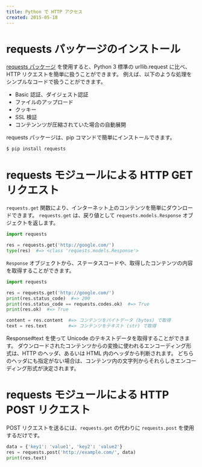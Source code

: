 ```yaml
---
title: Python で HTTP アクセス
created: 2015-05-18
---
```


requests パッケージのインストール
===
[requests パッケージ](http://requests.readthedocs.org/en/latest/) を使用すると、Python 3 標準の urllib.request に比べ、HTTP リクエストを簡単に扱うことができます。
例えば、以下のような処理をシンプルなコードで扱うことができます。

* Basic 認証、ダイジェスト認証
* ファイルのアップロード
* クッキー
* SSL 検証
* コンテンンツが圧縮されていた場合の自動展開

requests パッケージは、pip コマンドで簡単にインストールできます。

```sh
$ pip install requests
```

requests モジュールによる HTTP GET リクエスト
====

```requests.get``` 関数により、インターネット上のコンテンツを簡単にダウンロードできます。
```requests.get``` は、戻り値として ```requests.models.Response``` オブジェクトを返します。

```python
import requests

res = requests.get('http://google.com/')
type(res)  #=> <class 'requests.models.Response'>
```

```Response``` オブジェクトから、ステータスコードや、取得したコンテンツの内容を取得することができます。


```python
import requests

res = requests.get('http://google.com/')
print(res.status_code)  #=> 200
print(res.status_code == requests.codes.ok)  #=> True
print(res.ok)  #=> True

content = res.content  #=> コンテンツをバイトデータ (bytes) で取得
text = res.text        #=> コンテンツをテキスト (str) で取得
```

Response#text を使って Unicode のテキストデータを取得することができます。
ダウンロードされたコンテンツからの変換に使われるエンコーディング形式は、HTTP のヘッダ、あるいは HTML 内のヘッダから判断されます。
どちらのヘッダにも指定がない場合は、コンテンツ内の文字列からそれらしきエンコーディング形式が決定されます。

requests モジュールによる HTTP POST リクエスト
====

POST リクエストを送るには、```requests.get``` の代わりに ```requests.post``` を使用するだけです。

```python
data = {'key1': 'value1', 'key2': 'value2'}
res = requests.post('http://example.com/', data)
print(res.text)
```

